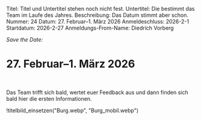 Titel: Titel und Untertitel stehen noch nicht fest.
Untertitel: Die bestimmt das Team im Laufe des Jahres.
Beschreibung: Das Datum stimmt aber schon.
Nummer: 24
Datum: 27. Februar–1. März 2026
Anmeldeschluss: 2026-2-1
Startdatum: 2026-2-27
Anmeldungs-From-Name: Diedrich Vorberg

*Save the Date:*
# 27. Februar–1. März 2026

<br>

Das Team trifft sich bald, wertet euer Feedback aus und dann finden sich bald hier die ersten Informationen. 

!titelbild_einsetzen("Burg.webp", "Burg_mobil.webp")
